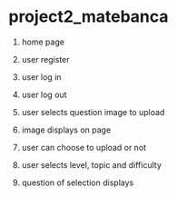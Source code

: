 # project2_matebanca

1. home page
2. user register
3. user log in
4. user log out

5. user selects question image to upload
6. image displays on page
7. user can choose to upload or not

8. user selects level, topic and difficulty
9. question of selection displays
